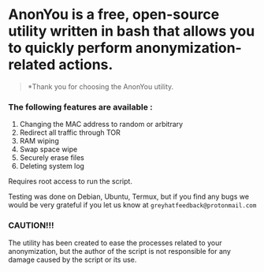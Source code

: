 # AnonYou is a free, open-source utility written in bash that allows you to quickly perform anonymization-related actions.
> *Thank you for choosing the AnonYou utility.

### The following features are available :
1. Changing the MAC address to random or arbitrary
2. Redirect all traffic through TOR
3. RAM wiping
4. Swap space wipe
5. Securely erase files
6. Deleting system log

Requires root access to run the script.

Testing was done on Debian, Ubuntu, Termux, but if you find any bugs we would be very grateful if you let us know at `greyhatfeedback@protonmail.com`

### CAUTION!!!
The utility has been created to ease the processes related to your anonymization, but the author of the script is not responsible for any damage caused by the script or its use.
